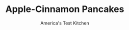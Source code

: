 ---
layout: ../../layouts/MarkdownPostLayout.astro
title: Apple-Cinnamon Pancakes
author: America's Test Kitchen
pubDate: 2023-03-15
description: "No box. No premade mix. Just as easy."
image_url: https://res.cloudinary.com/hksqkdlah/image/upload/ar_1:1,c_fill,dpr_2.0,f_auto,fl_lossy.progressive.strip_profile,g_faces:auto,q_auto:low,w_344/34397_sfs-apple-cinnamon-pancakes-15
tags: ["Fruit","Breakfast & Brunch"]
calories: 2213
protein: 4
carbohydrates: 23
fats: 
fiber: 1
ingredients: ["2 cups (10 ounces), all-purpose flour","2 tablespoons, granulated sugar","1 teaspoon, baking powder","1/2 teaspoon, baking soda","1/2 teaspoon, salt","2 cups, buttermilk","2 , large eggs","1/4 cup, sour cream","3 tablespoons, unsalted butter, melted and cooled slightly","2 , apples, peeled, cored, and chopped fine","1 tablespoon, packed brown sugar","1/2 teaspoon, ground cinnamon","2 teaspoon, vegetable oil"]
serves: 14
time: "1 hour"
instructions: ["Adjust oven rack to middle position and heat oven to 200 degrees. Spray wire rack set in rimmed baking sheet with vegetable oil spray; place in oven.","Whisk flour, granulated sugar, baking powder, baking soda, and salt together in bowl. In second bowl, whisk buttermilk, eggs, sour cream, and melted butter together. Make well in center of flour mixture and pour in buttermilk mixture; gently stir until just combined (batter should remain lumpy, with few streaks of flour). Do not overmix. Let batter sit for 10 minutes. Combine apples, brown sugar, and cinnamon in small bowl; set aside.","Heat 1 teaspoon oil in 12-inch nonstick skillet over medium heat until shimmering. Using paper towels, carefully wipe out oil, leaving thin film on bottom and sides of pan.","Using 1/4-cup dry measuring cup, portion 4 pancakes into pan. Cook until edges are set, first side is golden brown, and bubbles on surface are just beginning to break, 2 to 3 minutes. Sprinkle 1 tablespoon apple mixture over each pancake.","Using wide spatula, flip pancakes and continue to cook until second side is golden brown, 1 to 2 minutes longer. Serve pancakes immediately or transfer to prepared rack in oven. Repeat with remaining batter and apple mixture, adding remaining 1 teaspoon oil as needed."]
nutrition: ["120 mg Potassium","108 mg Phosphorus","80 mg Calcium","1 mg Iron","11 mg Magnesium","231 mg Sodium","5 g Fat","1 mg Niacin (B3)","1 g Monounsaturated","1 mg Vitamin C","36 mg Cholesterol","2 g Saturated","1 g Fiber","31 µg Folic acid","12 µg Folate (food)","7 g Sugars","1 µg Vitamin K","65 g Water","23 g Carbs","65 µg Folate equivalent (total)","4 g Protein","45 µg Vitamin A","158 kcal Energy","2 g Sugars, added","2213 calories"]
notes: "The pancakes can also be cooked on a 350-degree electric griddle."
---